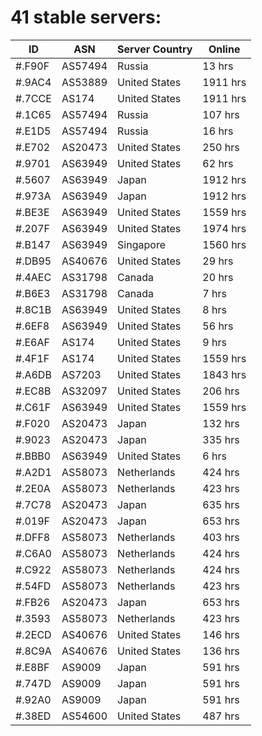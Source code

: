 # 41 stable servers:

| ID | ASN | Server Country | Online |
| ------ | ------ | ------ | ------ |
| #.F90F | AS57494 | Russia | 13 hrs |
| #.9AC4 | AS53889 | United States | 1911 hrs |
| #.7CCE | AS174 | United States | 1911 hrs |
| #.1C65 | AS57494 | Russia | 107 hrs |
| #.E1D5 | AS57494 | Russia | 16 hrs |
| #.E702 | AS20473 | United States | 250 hrs |
| #.9701 | AS63949 | United States | 62 hrs |
| #.5607 | AS63949 | Japan | 1912 hrs |
| #.973A | AS63949 | Japan | 1912 hrs |
| #.BE3E | AS63949 | United States | 1559 hrs |
| #.207F | AS63949 | United States | 1974 hrs |
| #.B147 | AS63949 | Singapore | 1560 hrs |
| #.DB95 | AS40676 | United States | 29 hrs |
| #.4AEC | AS31798 | Canada | 20 hrs |
| #.B6E3 | AS31798 | Canada | 7 hrs |
| #.8C1B | AS63949 | United States | 8 hrs |
| #.6EF8 | AS63949 | United States | 56 hrs |
| #.E6AF | AS174 | United States | 9 hrs |
| #.4F1F | AS174 | United States | 1559 hrs |
| #.A6DB | AS7203 | United States | 1843 hrs |
| #.EC8B | AS32097 | United States | 206 hrs |
| #.C61F | AS63949 | United States | 1559 hrs |
| #.F020 | AS20473 | Japan | 132 hrs |
| #.9023 | AS20473 | Japan | 335 hrs |
| #.BBB0 | AS63949 | United States | 6 hrs |
| #.A2D1 | AS58073 | Netherlands | 424 hrs |
| #.2E0A | AS58073 | Netherlands | 423 hrs |
| #.7C78 | AS20473 | Japan | 635 hrs |
| #.019F | AS20473 | Japan | 653 hrs |
| #.DFF8 | AS58073 | Netherlands | 403 hrs |
| #.C6A0 | AS58073 | Netherlands | 424 hrs |
| #.C922 | AS58073 | Netherlands | 424 hrs |
| #.54FD | AS58073 | Netherlands | 423 hrs |
| #.FB26 | AS20473 | Japan | 653 hrs |
| #.3593 | AS58073 | Netherlands | 423 hrs |
| #.2ECD | AS40676 | United States | 146 hrs |
| #.8C9A | AS40676 | United States | 136 hrs |
| #.E8BF | AS9009 | Japan | 591 hrs |
| #.747D | AS9009 | Japan | 591 hrs |
| #.92A0 | AS9009 | Japan | 591 hrs |
| #.38ED | AS54600 | United States | 487 hrs |

